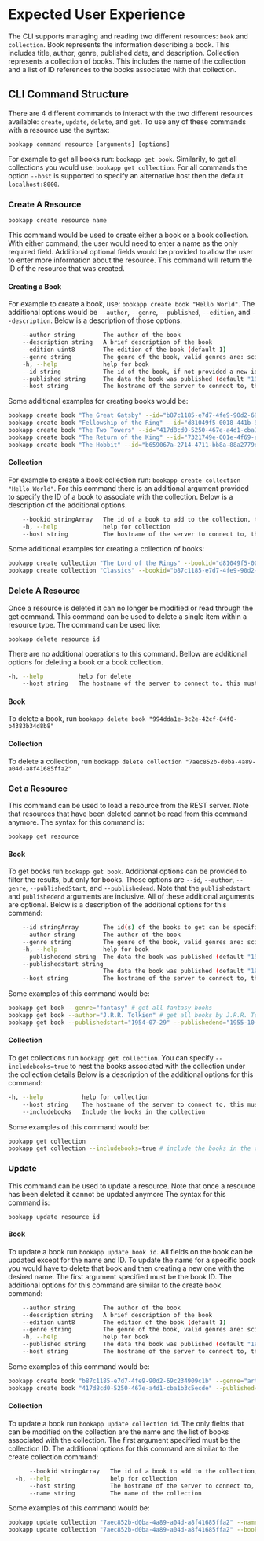 <!-- This should include all CLI commands and their options, think of this as writing the help or
manual page of your software ahead of time, including documented examples of user
interactions. -->

# Expected User Experience

The CLI supports managing and reading two different resources: `book` and `collection`. Book represents the information describing a book. This includes title, author, genre, published date, and description. Collection represents a collection of books. This includes the name of the collection and a list of ID references to the books associated with that collection. 

## CLI Command Structure

There are 4 different commands to interact with the two different resources available: `create`, `update`, `delete`, and `get`. To use any of these commands with a resource use the syntax: 

`bookapp command resource [arguments] [options]` 

For example to get all books run: `bookapp get book`. Similarily, to get all collections you would use: `bookapp get collection`. For all commands the option `--host` is supported to specify an alternative host then the default `localhost:8000`.

### Create A Resource

`bookapp create resource name`

This command would be used to create either a book or a book collection. With either command, the user would need to enter a name as the only required field. Additional optional fields would be provided to allow the user to enter more information about the resource. This command will return the ID of the resource that was created.

#### Creating a Book

For example to create a book, use: `bookapp create book "Hello World"`. The additional options would be `--author`, `--genre`, `--published`, `--edition`, and `--description`. Below is a description of those options.

``` bash
    --author string        The author of the book
    --description string   A brief description of the book
    --edition uint8        The edition of the book (default 1)
    --genre string         The genre of the book, valid genres are: science, history, philosophy, art, cooking, fantasy, tragedy
    -h, --help             help for book
    --id string            The id of the book, if not provided a new id will be generated
    --published string     The data the book was published (default "1970-01-01")
    --host string          The hostname of the server to connect to, this must include the port
```

Some additional examples for creating books would be: 

```bash
bookapp create book "The Great Gatsby" --id="b87c1185-e7d7-4fe9-90d2-69c234909c1b" --author="F. Scott Fitzgerald" --genre="tragedy" --published="1925-04-10" --edition=1 --description="The Great Gatsby is a 1925 novel written by American author F. Scott Fitzgerald that follows a cast of characters living in the fictional towns of West Egg and East Egg on prosperous Long Island in the summer of 1922. Many literary critics consider The Great Gatsby to be one of the greatest novels ever written."
bookapp create book "Fellowship of the Ring" --id="d81049f5-0018-441b-9d9a-601c75b0be99" --author="J.R.R. Tolkien" --genre="fantasy" --published="1954-07-29" --edition=1 --description="The Fellowship of the Ring is the first of three volumes of the epic novel The Lord of the Rings by the English author J. R. R. Tolkien. It is followed by The Two Towers and The Return of the King. It takes place in the fictional universe of Middle-earth. It was originally published on 29 July 1954 in the United Kingdom."
bookapp create book "The Two Towers" --id="417d8cd0-5250-467e-a4d1-cba1b3c5ecde" --author="J.R.R. Tolkien" --genre="fantasy" --published="1954-11-11" --edition=1 --description="The Two Towers is the second volume of J. R. R. Tolkien's high fantasy novel The Lord of the Rings. It is preceded by The Fellowship of the Ring and followed by The Return of the King."
bookapp create book "The Return of the King" --id="7321749e-001e-4f69-a7cf-89fe53dfd9e2" --author="J.R.R. Tolkien" --genre="fantasy" --published="1955-10-20" --edition=1 --description="The Return of the King is the third and final volume of J. R. R. Tolkien's The Lord of the Rings, following The Fellowship of the Ring and The Two Towers. The story begins in the kingdom of Gondor, which is soon to be attacked by the Dark Lord Sauron."
bookapp create book "The Hobbit" --id="b659067a-2714-4711-bb8a-88a2779d06ac" --author="J.R.R. Tolkien" --genre="fantasy" --published="1937-09-21" --edition=1 --description="The Hobbit, or There and Back Again is a children's fantasy novel by English author J. R. R. Tolkien. It was published on 21 September 1937 to wide critical acclaim, being nominated for the Carnegie Medal and awarded a prize from the New York Herald Tribune for best juvenile fiction."
```

#### Collection

For example to create a book collection run: `bookapp create collection "Hello World"`. For this command there is an additional argument provided to specify the ID of a book to associate with the collection. Below is a description of the additional options.

``` bash
    --bookid stringArray   The id of a book to add to the collection, this can be specified multiple times
    -h, --help             help for collection
    --host string          The hostname of the server to connect to, this must include the port
```

Some additional examples for creating a collection of books: 

``` bash
bookapp create collection "The Lord of the Rings" --bookid="d81049f5-0018-441b-9d9a-601c75b0be99" --bookid="417d8cd0-5250-467e-a4d1-cba1b3c5ecde" --bookid="7321749e-001e-4f69-a7cf-89fe53dfd9e2" --bookid="b659067a-2714-4711-bb8a-88a2779d06ac"
bookapp create collection "Classics" --bookid="b87c1185-e7d7-4fe9-90d2-69c234909c1b"
```

### Delete A Resource

Once a resource is deleted it can no longer be modified or read through the get command. This command can be used to delete a single item within a resource type. The command can be used like:

`bookapp delete resource id`

There are no additional operations to this command. Bellow are additional options for deleting a book or a book collection. 

``` bash
-h, --help          help for delete
    --host string   The hostname of the server to connect to, this must include the port (default "localhost:8080")
```

#### Book

To delete a book, run `bookapp delete book "994dda1e-3c2e-42cf-84f0-b4383b34d8b8"`

#### Collection

To delete a collection, run `bookapp delete collection "7aec852b-d0ba-4a89-a04d-a8f41685ffa2"`

### Get a Resource

This command can be used to load a resource from the REST server. Note that resources that have been deleted cannot be read from this command anymore. The syntax for this command is:

`bookapp get resource`

#### Book

To get books run `bookapp get book`. Additional options can be provided to filter the results, but only for books. Those options are `--id`, `--author`, `--genre`, `--publishedStart`, and `--publishedend`. Note that the `publishedstart` and `publishedend` arguments are inclusive. All of these additional arguments are optional. Below is a description of the additional options for this command: 

``` bash
    --id stringArray       The id(s) of the books to get can be specified multiple times
    --author string        The author of the book
    --genre string         The genre of the book, valid genres are: science, history, philosophy, art, cooking, fantasy, tragedy
    -h, --help             help for book
    --publishedend string  The data the book was published (default "1970-01-01")
    --publishedstart string
                           The data the book was published (default "1970-01-01")
    --host string          The hostname of the server to connect to, this must include the port (default "localhost:8080")
```

Some examples of this command would be: 

``` bash 
bookapp get book --genre="fantasy" # get all fantasy books
bookapp get book --author="J.R.R. Tolkien" # get all books by J.R.R. Tolkien
bookapp get book --publishedstart="1954-07-29" --publishedend="1955-10-20" # get all books published between 1954-07-29 and 1955-10-20
```

#### Collection

To get collections run `bookapp get collection`. You can specify `--includebooks=true` to nest the books associated with the collection under the collection details Below is a description of the additional options for this command:

``` bash
-h, --help           help for collection
    --host string    The hostname of the server to connect to, this must include the port (default "localhost:8080")
    --includebooks   Include the books in the collection
```

Some examples of this command would be: 

``` bash
bookapp get collection 
bookapp get collection --includebooks=true # include the books in the collection under the collection details
```

### Update

This command can be used to update a resource. Note that once a resource has been deleted it cannot be updated anymore The syntax for this command is:

`bookapp update resource id`

#### Book

To update a book run `bookapp update book id`. All fields on the book can be updated except for the name and ID. To update the name for a specific book you would have to delete that book and then creating a new one with the desired name. The first argument specified must be the book ID. The additional options for this command are similar to the create book command: 

``` bash
    --author string        The author of the book
    --description string   A brief description of the book
    --edition uint8        The edition of the book (default 1)
    --genre string         The genre of the book, valid genres are: science, history, philosophy, art, cooking, fantasy, tragedy
    -h, --help             help for book
    --published string     The data the book was published (default "1970-01-01")
    --host string          The hostname of the server to connect to, this must include the port (default "localhost:8080")
```

Some examples of this command would be: 

``` bash
bookapp create book "b87c1185-e7d7-4fe9-90d2-69c234909c1b" --genre="art" --edition=2 # change the edition and genre of the Great Gatsby 
bookapp create book "417d8cd0-5250-467e-a4d1-cba1b3c5ecde" --published="2021-01-2" --edition=1 --description="This is a really long book" # change the description and published date of the Two Towers
```

#### Collection

To update a book run `bookapp update collection id`. The only fields that can be modified on the collection are the name and the list of books associated with the collection. The first argument specified must be the collection ID. The additional options for this command are similar to the create collection command: 

``` bash
      --bookid stringArray   The id of a book to add to the collection, this can be specified multiple times
  -h, --help                 help for collection
      --host string          The hostname of the server to connect to, this must include the port (default "localhost:8080")
      --name string          The name of the collection
```

Some examples of this command would be: 

``` bash
bookapp update collection "7aec852b-d0ba-4a89-a04d-a8f41685ffa2" --name="Older Classics" # change the name of the Classics collection
bookapp update collection "7aec852b-d0ba-4a89-a04d-a8f41685ffa2" --bookid="b87c1185-e7d7-4fe9-90d2-69c234909c1b" # add the Great Gatsby to the collection
```